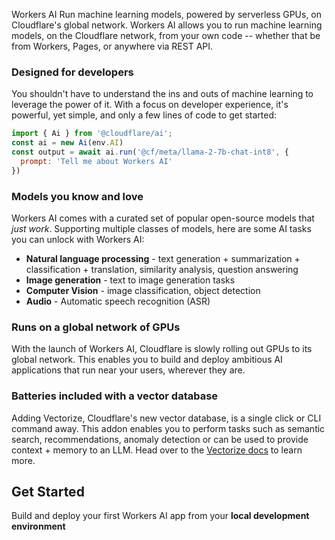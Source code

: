 Workers AI
Run machine learning models, powered by serverless GPUs, on Cloudflare's global network.
Workers AI allows you to run machine learning models, on the Cloudflare network, from your own code -- whether that be from Workers, Pages, or anywhere via REST API.
### Designed for developers
You shouldn't have to understand the ins and outs of machine learning to leverage the power of it. With a focus on developer experience, it's powerful, yet simple, and only a few lines of code to get started:
```js
import { Ai } from '@cloudflare/ai';
const ai = new Ai(env.AI)
const output = await ai.run('@cf/meta/llama-2-7b-chat-int8', {
  prompt: 'Tell me about Workers AI'
})
```
### Models you know and love
Workers AI comes with a curated set of popular open-source models that *just work*.
Supporting multiple classes of models, here are some AI tasks you can unlock with Workers AI:
* **Natural language processing** - text generation + summarization + classification + translation, similarity analysis, question answering
* **Image generation** - text to image generation tasks
* **Computer Vision** - image classification, object detection
* **Audio** - Automatic speech recognition (ASR)
### Runs on a global network of GPUs
With the launch of Workers AI, Cloudflare is slowly rolling out GPUs to its global network. This enables you to build and deploy ambitious AI applications that run near your users, wherever they are.
### Batteries included with a vector database
Adding Vectorize, Cloudflare's new vector database, is a single click or CLI command away. This addon enables you to perform tasks such as semantic search, recommendations, anomaly detection or can be used to provide context + memory to an LLM. Head over to the [Vectorize docs](/vectorize) to learn more.
## Get Started
Build and deploy your first Workers AI app from your **local development environment**